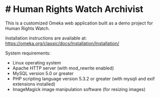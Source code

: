 # # Human Rights Watch Archivist

This is a customized Omeka web application built as a demo project for Human Rights Watch. 

Installation instructions are available at: https://omeka.org/classic/docs/Installation/Installation/

System requirements:  
* Linux operating system  
* Apache HTTP server (with mod_rewrite enabled)  
* MySQL version 5.0 or greater  
* PHP scripting language version 5.3.2 or greater (with mysqli and exif extensions installed)  
* ImageMagick image manipulation software (for resizing images)  
